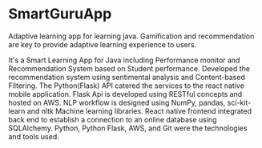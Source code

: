 # SmartGuruApp

Adaptive learning app for learning java. Gamification and recommendation are key to provide adaptive learning experience to users.


It's a Smart Learning App for Java including Performance monitor and Recommendation System based on Student performance. Developed the recommendation system using sentimental analysis and Content-based Filtering. The Python(Flask) API catered the services to the react native mobile application. Flask Api is developed using RESTful concepts and hosted on AWS. NLP workflow is designed using NumPy, pandas, sci-kit-learn and nltk Machine learning libraries. React native frontend integrated back end to establish a connection to an online database using SQLAlchemy. Python, Python Flask, AWS, and Git were the technologies and tools used.